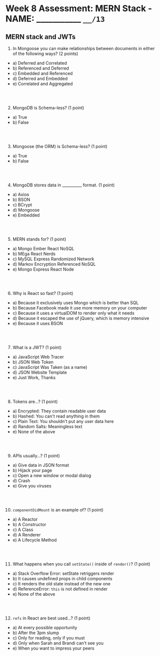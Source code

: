 # Week 8 Assessment: MERN Stack - NAME: ___________  `__/13`

## MERN stack and JWTs

1. In Mongoose you can make relationships between documents in either of the following ways? (2 points)

* a) Deferred and Correlated
* b) Referenced and Deferred
* c) Embedded and Referenced
* d) Deferred and Embedded
* e) Correlated and Aggregated

<br><br>

2. MongoDB is Schema-less? (1 point)

* a) True
* b) False

<br><br>

3. Mongoose (the ORM) is Schema-less? (1 point)

* a) True
* b) False

<br><br>

4. MongoDB stores data in __________ format. (1 point)

* a) Axios
* b) BSON
* c) BCrypt
* d) Mongoose
* e) Embedded

<br><br>

5. MERN stands for? (1 point)

* a) Mongo Ember React NoSQL
* b) MEga React Nerds
* c) MySQL Express Randomized Network
* d) Markov Encryption Referenced NoSQL
* e) Mongo Express React Node

<br><br>

6. Why is React so fast? (1 point)

* a) Because it exclusively uses Mongo which is better than SQL
* b) Because Facebook made it use more memory on your computer
* c) Because it uses a virtualDOM to render only what it needs
* d) Because it escaped the use of jQuery, which is memory intensive
* e) Because it uses BSON 

<br><br>

7. What is a JWT? (1 point)

* a) JavaScript Web Tracer
* b) JSON Web Token
* c) JavaScript Was Taken (as a name)
* d) JSON Website Template
* e) Just Work, Thanks

<br><br>

8. Tokens are...? (1 point)

* a) Encrypted: They contain readable user data
* b) Hashed: You can't read anything in them
* c) Plain Text: You shouldn't put any user data here
* d) Random Salts: Meaningless text
* e) None of the above

<br><br>

9. APIs usually...? (1 point)

* a) Give data in JSON format
* b) Hijack your page
* c) Open a new window or modal dialog
* d) Crash
* e) Give you viruses

<br><br>

10. `componentDidMount` is an example of? (1 point)

* a) A Reactor
* b) A Constructor
* c) A Class
* d) A Renderer
* e) A Lifecycle Method

<br><br>

11. What happens when you call `setState()` inside of `render()`? (1 point)

* a) Stack Overflow Error: setState retriggers render 
* b) It causes undefined props in child components
* c) It renders the old state instead of the new one 
* d) ReferenceError: `this` is not defined in render
* e) None of the above

<br><br>

12. `refs` in React are best used...? (1 point)

* a) At every possible opportunity
* b) After the 3pm slump
* c) Only for reading, only if you must
* d) Only when Sarah and Brandi can't see you
* e) When you want to impress your peers




